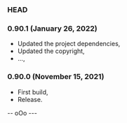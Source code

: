 ### HEAD

### 0.90.1 (January 26, 2022)

  * Updated the project dependencies,
  * Updated the copyright,
  * ...,


### 0.90.0 (November 15, 2021)

  * First build,
  * Release.


-- oOo ---

